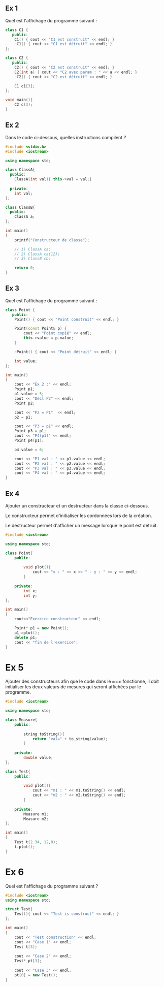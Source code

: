 ## Ex 1

Quel est l'affichage du programme suivant :

```cpp
class C1 {
   public:
    C1() { cout << "C1 est construit" << endl; }
    ~C1() { cout << "C1 est détruit" << endl; }
};

class C2 {
   public:
    C2() { cout << "C2 est construit" << endl; }
    C2(int a) { cout << "C2 avec param : " << a << endl; }
    ~C2() { cout << "C2 est détruit" << endl; }

    C1 c1[3];
};

void main(){
    C2 c(3);
}
```

## Ex 2

Dans le code ci-dessous, quelles instructions compilent ?

```CPP
#include <stdio.h>
#include <iostream>

using namespace std;

class ClassA{
  public:
    ClassA(int val){ this->val = val;}
 
  private:    
    int val;
};

class ClassB{
  public:
    ClassA a;
};

int main()
{
    printf("Constructeur de classe");

    // 1) ClassA ca;
    // 2) ClassA ca(12);
    // 3) ClassB cb;

    return 0;
}
```

## Ex 3

Quel est l'affichage du programme suivant :

```CPP
class Point {
   public:
    Point() { cout << "Point construit" << endl; }

    Point(const Point& p) { 
        cout << "Point copié" << endl; 
        this->value = p.value; 
    }

    ~Point() { cout << "Point détruit" << endl; }

    int value;
};

int main()
{
    cout << "Ex 2 :" << endl;
    Point p1;
    p1.value = 5;
    cout << "Décl P2" << endl;
    Point p2;

    cout << "P2 = P1"  << endl;
    p2 = p1;

    cout << "P3 = p1" << endl;
    Point p3 = p1;
    cout << "P4(p1)" << endl;
    Point p4(p1);

    p4.value = 6;

    cout << "P1 val : " << p1.value << endl;
    cout << "P2 val : " << p2.value << endl;
    cout << "P3 val : " << p3.value << endl;
    cout << "P4 val : " << p4.value << endl;
}
```

## Ex 4
Ajouter un constructeur et un destructeur dans la classe ci-dessous.

Le constructeur permet d'initialiser les cordonnées lors de la création.

Le destructeur permet d'afficher un message lorsque le point est détruit.

```cpp
#include <iostream>

using namespace std;

class Point{
    public:
    
        void plot(){
            cout << "x : " << x << " - y : " << y << endl;
        }
        
    private:
        int x;
        int y;
};

int main()
{
    cout<<"Exercice constructeur" << endl;

    Point* p1 = new Point();
    p1->plot();
    delete p1;
    cout << "fin de l'exercice";
}
```


# Ex 5

Ajouter des constructeurs afin que le code dans le `main` fonctionne, il doit initialiser les deux valeurs
de mesures qui seront affichées par le programme.

```cpp
#include <iostream>

using namespace std;

class Measure{
    public:
        
        string toString(){
            return "val=" + to_string(value);
        }
        
    private:
        double value;
};

class Test{
    public:
    
        void plot(){
            cout << "m1 : " << m1.toString() << endl;
            cout << "m2 : " << m2.toString() << endl;
        }
    
    private:
        Measure m1;
        Measure m2;
};

int main()
{
    Test t(2.34, 12,8);
    t.plot();
}
```

# Ex 6
Quel est l'affichage du programme suivant ?

```cpp
#include <iostream>
using namespace std;

struct Test{
    Test(){ cout << "Test is construct" << endl; }
};

int main()
{
    cout << "Test construction" << endl;
    cout << "Case 1" << endl;
    Test t[3];
    
    cout << "Case 2" << endl;
    Test* pt[3];
    
    cout << "Case 3" << endl;
    pt[0] = new Test();
}
```